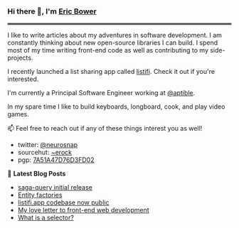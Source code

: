 ### Hi there 👋, I'm [Eric Bower](https://erock.io)

<hr style="border:2px solid gray"> </hr>

I like to write articles about my adventures in software development.  I am
constantly thinking about new open-source libraries I can build. I spend most
of my time writing front-end code as well as contributing to my side-projects.

I recently launched a list sharing app called [listifi](https://listifi.app).
Check it out if you're interested.

I'm currently a Principal Software Engineer working at
[@aptible](https://github.com/aptible).

In my spare time I like to build keyboards, longboard, cook, and play video
games.

📫 Feel free to reach out if any of these things interest you as well!

- twitter: [@neurosnap](https://twitter.com/neurosnap)
- sourcehut: [~erock](https://git.sr.ht/~erock)
- pgp: [7A51A47D76D3FD02](https://erock.io/publickey.txt)

📕 **Latest Blog Posts**

<!-- BLOG-POST-LIST:START -->
- [saga-query initial release](https://erock.io/2021/06/16/saga-query.html)
- [Entity factories](https://erock.io/2021/04/14/entity-factories.html)
- [listifi.app codebase now public](https://erock.io/2021/04/07/listifi-code-now-public.html)
- [My love letter to front-end web development](https://erock.io/2021/03/27/my-love-letter-to-front-end-web-development.html)
- [What is a selector?](https://erock.io/2021/02/24/what-is-a-selector.html)
<!-- BLOG-POST-LIST:END -->
